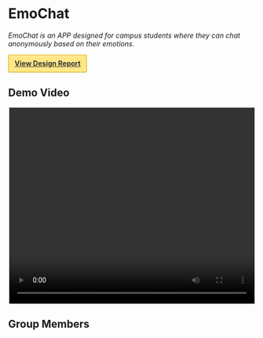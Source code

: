 # EmoChat
*EmoChat is an APP designed for campus students where they can chat anonymously based on their emotions.*  

<a class="button fork" href="./design_report/" style="border: 1px solid #dba500;background: linear_gradient(#ffe788, #ffce38);border-radius: 2px;box-shadow: inset 0px 1px 0px rgba(255,255,255,0.4), 0px 1px 1px rgba(0,0,0,0.1);color: #333;font-weight: bold;display: inline-block;padding: 10px 12px;text-align: center;line-height: 14px;font-size: 14px;background-color: #ffe788;"><strong>View Design Report</strong></a>

## Demo Video

<video width="500" height="400" style="clear:both;display:block;margin:auto" preload="auto" controls>
<source src="./demo_video.mp4" type="video/mp4">
<p>Your browser doesn't support HTML5 video. Here is a <a href="./demo_video.mp4">link to the video</a> instead.</p>
</video>

## Group Members


